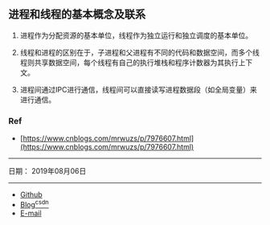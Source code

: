 ## 进程和线程的基本概念及联系

1. 进程作为分配资源的基本单位，线程作为独立运行和独立调度的基本单位。

2. 线程和进程的区别在于，子进程和父进程有不同的代码和数据空间，而多个线程则共享数据空间，每个线程有自己的执行堆栈和程序计数器为其执行上下文。

3. 进程间通过IPC进行通信，线程间可以直接读写进程数据段（如全局变量）来进行通信。

### Ref

- [https://www.cnblogs.com/mrwuzs/p/7976607.html](https://www.cnblogs.com/mrwuzs/p/7976607.html)

-----

日期： 2019年08月06日

-----

- [Github](https://github.com/qwhai)
- [Blog<sup>csdn</sup>](https://qwhai.blog.csdn.net)
- [E-mail](return_zero0@163.com)

